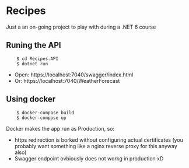 # Recipes

Just a an on-going project to play with during a .NET 6 course

## Runing the API
```
    $ cd Recipes.API
    $ dotnet run
```
 - Open: https://localhost:7040/swagger/index.html
 - Or: https://localhost:7040/WeatherForecast

## Using docker
```
    $ docker-compose build
    $ docker-compose up
```

Docker makes the app run as Production, so:
- https redirection is borked without configuring actual certificates (you probably want something like a nginx reverse proxy for this anyway also)
- Swagger endpoint ovbiously does not workg in production xD

